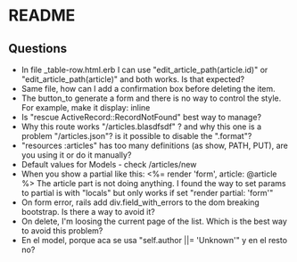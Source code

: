 # README

## Questions

- In file \_table-row.html.erb I can use "edit_article_path(article.id)" or "edit_article_path(article)" and both works. Is that expected?
- Same file, how can I add a confirmation box before deleting the item.
- The button_to generate a form and there is no way to control the style. For example, make it display: inline
- Is "rescue ActiveRecord::RecordNotFound" best way to manage?
- Why this route works "/articles.blasdfsdf" ? and why this one is a problem "/articles.json"? is it possible to disable the ".format"?
- "resources :articles" has too many definitions (as show, PATH, PUT), are you using it or do it manually?
- Default values for Models - check /articles/new
- When you show a partial like this: 
<%= render 'form', article: @article %>
The article part is not doing anything. I found the way to set params to partial is with "locals" but only works if set "render partial: 'form'"
- On form error, rails add div.field_with_errors to the dom breaking bootstrap. Is there a way to avoid it?
- On delete, I'm loosing the current page of the list. Which is the best way to avoid this problem?
- En el model, porque aca se usa "self.author ||= 'Unknown'" y en el resto no?
